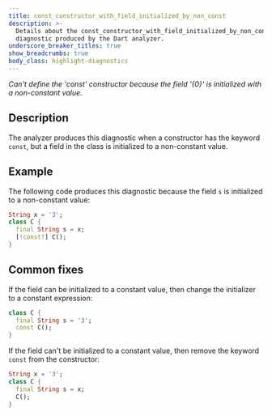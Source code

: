 ```yaml
---
title: const_constructor_with_field_initialized_by_non_const
description: >-
  Details about the const_constructor_with_field_initialized_by_non_const
  diagnostic produced by the Dart analyzer.
underscore_breaker_titles: true
show_breadcrumbs: true
body_class: highlight-diagnostics
---
```


_Can't define the 'const' constructor because the field '{0}' is initialized
with a non-constant value._

## Description

The analyzer produces this diagnostic when a constructor has the keyword
`const`, but a field in the class is initialized to a non-constant value.

## Example

The following code produces this diagnostic because the field `s` is
initialized to a non-constant value:

```dart
String x = '3';
class C {
  final String s = x;
  [!const!] C();
}
```

## Common fixes

If the field can be initialized to a constant value, then change the
initializer to a constant expression:

```dart
class C {
  final String s = '3';
  const C();
}
```

If the field can't be initialized to a constant value, then remove the
keyword `const` from the constructor:

```dart
String x = '3';
class C {
  final String s = x;
  C();
}
```
